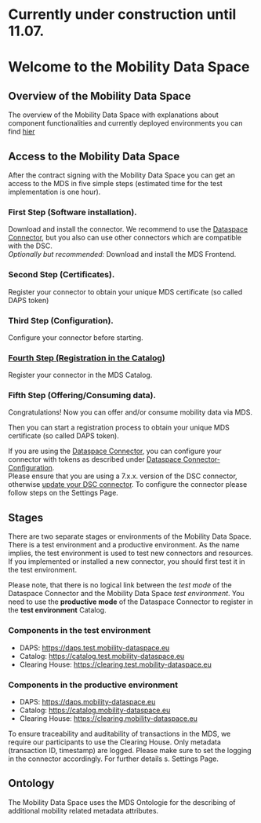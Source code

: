# Currently under construction until 11.07. 

# Welcome to the Mobility Data Space

## Overview of the Mobility Data Space 

The overview of the Mobility Data Space with explanations about component functionalities and currently deployed environments you can find [hier](https://github.com/Mobility-Data-Space/mobility-data-space/wiki/MDS-Architecture)

## Access to the Mobility Data Space 

After the contract signing with the Mobility Data Space you can get an access to the MDS in five simple steps (estimated time for the test implementation is one hour). <br>

### First Step (Software installation).
Download and install the connector. We recommend to use the [Dataspace Connector](https://github.com/International-Data-Spaces-Association/DataspaceConnector), but you also can use other connectors which are compatible with the DSC. <br>
_Optionally but recommended:_ Download and install the MDS Frontend.

### Second Step (Certificates). 
Register your connector to obtain your unique MDS certificate (so called DAPS token)

### Third Step (Configuration). 
Configure your connector before starting.

### [Fourth Step (Registration in the Catalog)](https://github.com/Mobility-Data-Space/mobility-data-space/wiki/4.-Step-(Registration-in-the-MDS-Catalog))
Register your connector in the MDS Catalog. <br>

### Fifth Step (Offering/Consuming data). 
Congratulations! Now you can offer and/or consume mobility data via MDS.



Then you can start a registration process to obtain your unique MDS certificate (so called DAPS token).

If you are using the [Dataspace Connector](https://github.com/International-Data-Spaces-Association/DataspaceConnector), you can configure your connector with tokens as described under  [Dataspace Connector-Configuration](https://international-data-spaces-association.github.io/DataspaceConnector/Deployment/Configuration). <br>
Please ensure that you are using a 7.x.x. version of the DSC connector, otherwise [update your DSC connector](https://github.com/International-Data-Spaces-Association/DataspaceConnector/releases).
To configure the connector please follow steps on the Settings Page.

## Stages
There are two separate stages or environments of the Mobility Data Space. There is a test environment and a productive environment. As the name implies, the test environment is used to test new connectors and resources. 
If you implemented or installed a new connector, you should first test it in the test environment.

Please note, that there is no logical link between the _test mode_ of the Dataspace Connector and the Mobility Data Space _test environment_. You need to use the **productive mode** of the Dataspace Connector to register in the **test environment** Catalog.

### Components in the test environment

* DAPS: https://daps.test.mobility-dataspace.eu
* Catalog: https://catalog.test.mobility-dataspace.eu
* Clearing House: https://clearing.test.mobility-dataspace.eu

### Components in the productive environment

* DAPS: https://daps.mobility-dataspace.eu
* Catalog: https://catalog.mobility-dataspace.eu
* Clearing House: https://clearing.mobility-dataspace.eu

To ensure traceability and auditability of transactions in the MDS, we require our participants to use the Clearing House. Only metadata (transaction ID, timestamp) are logged. Please make sure to set the logging in the connector accordingly. For further details s. Settings Page.

## Ontology
The Mobility Data Space uses the MDS Ontologie for the describing of additional mobility related metadata attributes. 


